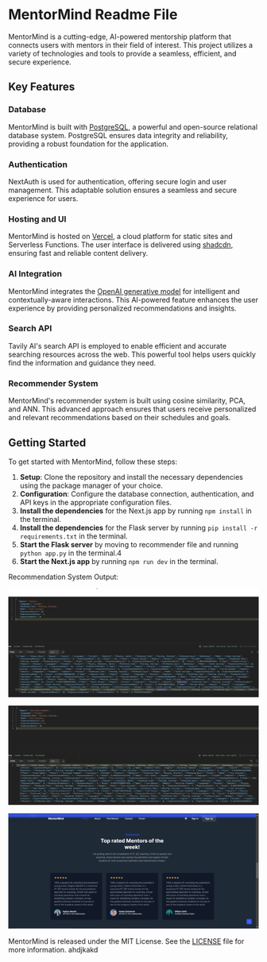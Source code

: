 MentorMind Readme File
=====================

MentorMind is a cutting-edge, AI-powered mentorship platform that connects users with mentors in their field of interest. This project utilizes a variety of technologies and tools to provide a seamless, efficient, and secure experience.

Key Features
------------

### Database

MentorMind is built with [PostgreSQL](https://www.postgresql.org/), a powerful and open-source relational database system. PostgreSQL ensures data integrity and reliability, providing a robust foundation for the application.

### Authentication

NextAuth is used for authentication, offering secure login and user management. This adaptable solution ensures a seamless and secure experience for users.

### Hosting and UI

MentorMind is hosted on [Vercel](https://vercel.com/), a cloud platform for static sites and Serverless Functions. The user interface is delivered using [shadcdn](https://www.shadcdn.com/), ensuring fast and reliable content delivery.

### AI Integration

MentorMind integrates the [OpenAI generative model](https://openai.com/api/) for intelligent and contextually-aware interactions. This AI-powered feature enhances the user experience by providing personalized recommendations and insights.

### Search API

Tavily AI's search API is employed to enable efficient and accurate searching  resources across the web. This powerful tool helps users quickly find the information and guidance they need.

### Recommender System

MentorMind's recommender system is built using cosine similarity, PCA, and ANN. This advanced approach ensures that users receive personalized and relevant recommendations based on their schedules and goals.

Getting Started
---------------

To get started with MentorMind, follow these steps:

1. **Setup**: Clone the repository and install the necessary dependencies using the package manager of your choice.
2. **Configuration**: Configure the database connection, authentication, and API keys in the appropriate configuration files.
3. **Install the dependencies** for the Next.js app by running `npm install` in the terminal.
4. **Install the dependencies** for the Flask server by running `pip install -r requirements.txt` in the terminal.
5. **Start the Flask server** by moving to recommender file and running `python app.py` in the terminal.4
6. **Start the Next.js app** by running `npm run dev` in the terminal.


Recommendation System Output:

![alt text](<WhatsApp Image 2024-04-21 at 1.05.50 PM.jpeg>)

![alt text](<WhatsApp Image 2024-04-21 at 1.02.13 PM.jpeg>)

![alt text](image.png)


MentorMind is released under the MIT License. See the [LICENSE](LICENSE) file for more information.
ahdjkakd